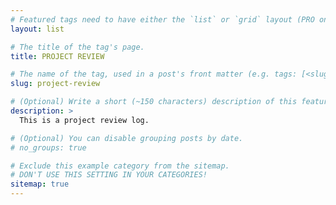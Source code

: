 ```yaml
---
# Featured tags need to have either the `list` or `grid` layout (PRO only).
layout: list

# The title of the tag's page.
title: PROJECT REVIEW

# The name of the tag, used in a post's front matter (e.g. tags: [<slug>]).
slug: project-review

# (Optional) Write a short (~150 characters) description of this featured tag.
description: >
  This is a project review log.

# (Optional) You can disable grouping posts by date.
# no_groups: true

# Exclude this example category from the sitemap.
# DON'T USE THIS SETTING IN YOUR CATEGORIES!
sitemap: true
---
```


